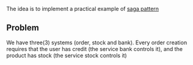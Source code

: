 The idea is to implement a practical example of [saga pattern](https://microservices.io/patterns/data/saga.html)

## Problem

We have three(3) systems (order, stock and bank). Every order creation requires that the user has credit (the service bank controls it), and the product has stock (the service stock controls it)
